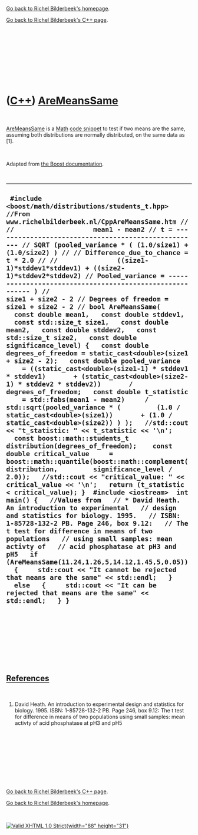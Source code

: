 [Go back to Richel Bilderbeek's homepage](index.htm).

[Go back to Richel Bilderbeek's C++ page](Cpp.htm).

 

 

 

 

 

([C++](Cpp.htm)) [AreMeansSame](CppAreMeansSame.htm)
====================================================

 

[AreMeansSame](CppAreMeansSame.htm) is a [Math](CppMath.htm) [code
snippet](CppCodeSnippets.htm) to test if two means are the same,
assuming both distributions are normally distributed, on the same data
as \[1\].

 

Adapted from [the Boost
documentation](http://www.boost.org/doc/libs/1_42_0/libs/math/doc/sf_and_dist/html/math_toolkit/dist/stat_tut/weg/st_eg/two_sample_students_t.html).

 

  -----------------------------------------------------------------------------------------------------------------------------------------------------------------------------------------------------------------------------------------------------------------------------------------------------------------------------------------------------------------------------------------------------------------------------------------------------------------------------------------------------------------------------------------------------------------------------------------------------------------------------------------------------------------------------------------------------------------------------------------------------------------------------------------------------------------------------------------------------------------------------------------------------------------------------------------------------------------------------------------------------------------------------------------------------------------------------------------------------------------------------------------------------------------------------------------------------------------------------------------------------------------------------------------------------------------------------------------------------------------------------------------------------------------------------------------------------------------------------------------------------------------------------------------------------------------------------------------------------------------------------------------------------------------------------------------------------------------------------------------------------------------------------------------------------------------------------------------------------------------------------------------------------------------------------------------------------------------------------------------------------------------------------------------------------------------------------------------------------------------------------------------------------------------------------------------------------------------------
  ` #include <boost/math/distributions/students_t.hpp>  //From www.richelbilderbeek.nl/CppAreMeansSame.htm // //                    mean1 - mean2 // t = ---------------------------------------------------- // SQRT (pooled_variance * ( (1.0/size1) + (1.0/size2) ) // // Difference_due_to_chance = t * 2.0 // //               ((size1-1)*stddev1*stddev1) + ((size2-1)*stddev2*stddev2) // Pooled_variance = --------------------------------------------------------- ) //                                     size1 + size2 - 2 // Degrees of freedom = size1 + size2 - 2 // bool AreMeansSame(   const double mean1,   const double stddev1,   const std::size_t size1,   const double mean2,   const double stddev2,   const std::size_t size2,   const double significance_level) {   const double degrees_of_freedom = static_cast<double>(size1 + size2 - 2);   const double pooled_variance     = ((static_cast<double>(size1-1) * stddev1 * stddev1)       + (static_cast<double>(size2-1) * stddev2 * stddev2))       / degrees_of_freedom;   const double t_statistic     = std::fabs(mean1 - mean2)     / std::sqrt(pooled_variance * (         (1.0 / static_cast<double>(size1))       + (1.0 / static_cast<double>(size2)) ) );   //std::cout << "t_statistic: " << t_statistic << '\n';   const boost::math::students_t distribution(degrees_of_freedom);    const double critical_value     = boost::math::quantile(boost::math::complement(distribution,         significance_level / 2.0));   //std::cout << "critical_value: " << critical_value << '\n';   return (t_statistic < critical_value); }  #include <iostream>  int main() {   //Values from   // * David Heath. An introduction to experimental   // design and statistics for biology. 1995.   // ISBN: 1-85728-132-2 PB. Page 246, box 9.12:   // The t test for difference in means of two populations   // using small samples: mean activty of   // acid phosphatase at pH3 and pH5   if (AreMeansSame(11.24,1.26,5,14.12,1.45,5,0.05))   {     std::cout << "It cannot be rejected that means are the same" << std::endl;   }   else   {     std::cout << "It can be rejected that means are the same" << std::endl;   } }`
  -----------------------------------------------------------------------------------------------------------------------------------------------------------------------------------------------------------------------------------------------------------------------------------------------------------------------------------------------------------------------------------------------------------------------------------------------------------------------------------------------------------------------------------------------------------------------------------------------------------------------------------------------------------------------------------------------------------------------------------------------------------------------------------------------------------------------------------------------------------------------------------------------------------------------------------------------------------------------------------------------------------------------------------------------------------------------------------------------------------------------------------------------------------------------------------------------------------------------------------------------------------------------------------------------------------------------------------------------------------------------------------------------------------------------------------------------------------------------------------------------------------------------------------------------------------------------------------------------------------------------------------------------------------------------------------------------------------------------------------------------------------------------------------------------------------------------------------------------------------------------------------------------------------------------------------------------------------------------------------------------------------------------------------------------------------------------------------------------------------------------------------------------------------------------------------------------------------------------

 

 

 

 

 

[References](CppReferences.htm)
-------------------------------

 

1.  David Heath. An introduction to experimental design and statistics
    for biology. 1995. ISBN: 1-85728-132-2 PB. Page 246, box 9.12: The t
    test for difference in means of two populations using small samples:
    mean activty of acid phosphatase at pH3 and pH5

 

 

 

 

 

[Go back to Richel Bilderbeek's C++ page](Cpp.htm).

[Go back to Richel Bilderbeek's homepage](index.htm).

 

[![Valid XHTML 1.0 Strict](valid-xhtml10.png){width="88"
height="31"}](http://validator.w3.org/check?uri=referer)
